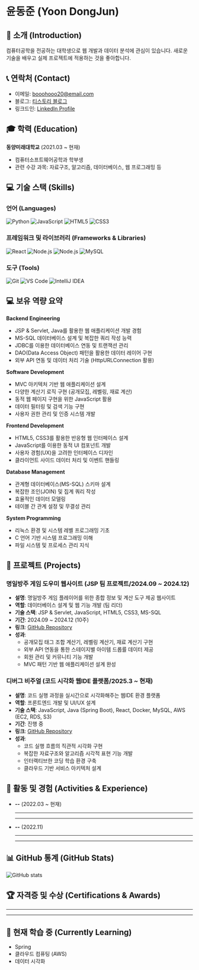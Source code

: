 # 윤동준 (Yoon DongJun)

## 👋 소개 (Introduction)
컴퓨터공학을 전공하는 대학생으로 웹 개발과 데이터 분석에 관심이 있습니다. 새로운 기술을 배우고 실제 프로젝트에 적용하는 것을 좋아합니다.

## 📞 연락처 (Contact)
- 이메일: booohooo20@email.com
- 블로그: [티스토리 블로그](https://example.tistory.com)
- 링크드인: [LinkedIn Profile](https://linkedin.com/in/username)

## 🎓 학력 (Education)
**동양미래대학교** (2021.03 ~ 현재)
- 컴퓨터소프트웨어공학과 학부생
- 관련 수강 과목: 자료구조, 알고리즘, 데이터베이스, 웹 프로그래밍 등

## 💻 기술 스택 (Skills)
### 언어 (Languages)
![Python](https://img.shields.io/badge/Python-3776AB?style=flat-square&logo=python&logoColor=white)
![JavaScript](https://img.shields.io/badge/JavaScript-F7DF1E?style=flat-square&logo=javascript&logoColor=black)
![HTML5](https://img.shields.io/badge/HTML5-E34F26?style=flat-square&logo=html5&logoColor=white)
![CSS3](https://img.shields.io/badge/CSS3-1572B6?style=flat-square&logo=css3&logoColor=white)

### 프레임워크 및 라이브러리 (Frameworks & Libraries)
![React](https://img.shields.io/badge/React-61DAFB?style=flat-square&logo=react&logoColor=black)
![Node.js](https://img.shields.io/badge/Node.js-339933?style=flat-square&logo=node.js&logoColor=white)
![Node.js](https://img.shields.io/badge/Node.js-339933?style=flat-square&logo=node.js&logoColor=white)
![MySQL](https://img.shields.io/badge/MySQL-4479A1?style=flat-square&logo=mysql&logoColor=white)

### 도구 (Tools)
![Git](https://img.shields.io/badge/Git-F05032?style=flat-square&logo=git&logoColor=white)
![VS Code](https://img.shields.io/badge/VS_Code-007ACC?style=flat-square&logo=visual-studio-code&logoColor=white)
![IntelliJ IDEA](https://img.shields.io/badge/IntelliJ_IDEA-000000?style=flat-square&logo=intellij-idea&logoColor=white)

## 💻 보유 역량 요약
**Backend Engineering**
* JSP & Servlet, Java를 활용한 웹 애플리케이션 개발 경험
* MS-SQL 데이터베이스 설계 및 복잡한 쿼리 작성 능력
* JDBC를 이용한 데이터베이스 연동 및 트랜잭션 관리
* DAO(Data Access Object) 패턴을 활용한 데이터 레이어 구현
* 외부 API 연동 및 데이터 처리 기술 (HttpURLConnection 활용)

**Software Development**
* MVC 아키텍처 기반 웹 애플리케이션 설계
* 다양한 계산기 로직 구현 (공개모집, 레벨링, 재료 계산)
* 동적 웹 페이지 구현을 위한 JavaScript 활용
* 데이터 필터링 및 검색 기능 구현
* 사용자 권한 관리 및 인증 시스템 개발

**Frontend Development**
* HTML5, CSS3를 활용한 반응형 웹 인터페이스 설계
* JavaScript를 이용한 동적 UI 컴포넌트 개발
* 사용자 경험(UX)을 고려한 인터페이스 디자인
* 클라이언트 사이드 데이터 처리 및 이벤트 핸들링

**Database Management**
* 관계형 데이터베이스(MS-SQL) 스키마 설계
* 복잡한 조인(JOIN) 및 집계 쿼리 작성
* 효율적인 데이터 모델링
* 테이블 간 관계 설정 및 무결성 관리
  
**System Programming**
* 리눅스 환경 및 시스템 레벨 프로그래밍 기초
* C 언어 기반 시스템 프로그래밍 이해
* 파일 시스템 및 프로세스 관리 지식

## 🚀 프로젝트 (Projects)
### 명일방주 게임 도우미 웹사이트 (JSP 팀 프로젝트/2024.09 ~ 2024.12)
- **설명**: 명일방주 게임 플레이어를 위한 종합 정보 및 계산 도구 제공 웹사이트
- **역할**: 데이터베이스 설계 및 웹 기능 개발 (팀 리더)
- **기술 스택**: JSP & Servlet, JavaScript, HTML5, CSS3, MS-SQL
- **기간**: 2024.09 ~ 2024.12 (10주)
- **링크**: [GitHub Repository](#)
- **성과**:
  - 공개모집 태그 조합 계산기, 레벨링 계산기, 재료 계산기 구현
  - 외부 API 연동을 통한 스테이지별 아이템 드롭률 데이터 제공
  - 회원 관리 및 커뮤니티 기능 개발
  - MVC 패턴 기반 웹 애플리케이션 설계 완성

### 디버그 비주얼 (코드 시각화 웹IDE 플랫폼/2025.3 ~ 현재)
- **설명**: 코드 실행 과정을 실시간으로 시각화해주는 웹IDE 환경 플랫폼
- **역할**: 프론트엔드 개발 및 UI/UX 설계
- **기술 스택**: JavaScript, Java (Spring Boot), React, Docker, MySQL, AWS (EC2, RDS, S3)
- **기간**: 진행 중
- **링크**: [GitHub Repository](https://github.com/DMU-DebugVisual)
- **성과**:
  - 코드 실행 흐름의 직관적 시각화 구현
  - 복잡한 자료구조와 알고리즘 시각적 표현 기능 개발
  - 인터랙티브한 코딩 학습 환경 구축
  - 클라우드 기반 서비스 아키텍처 설계

## 📜 활동 및 경험 (Activities & Experience)
- **--** (2022.03 ~ 현재)
  - --
  - --

- **--** (2022.11)
  - --
  - --

## 📊 GitHub 통계 (GitHub Stats)
![GitHub stats](https://github-readme-stats.vercel.app/api?username=yourusername&show_icons=true&theme=radical)

## 🏆 자격증 및 수상 (Certifications & Awards)
- --
- --

## 🌱 현재 학습 중 (Currently Learning)
- Spring
- 클라우드 컴퓨팅 (AWS)
- 데이터 시각화
